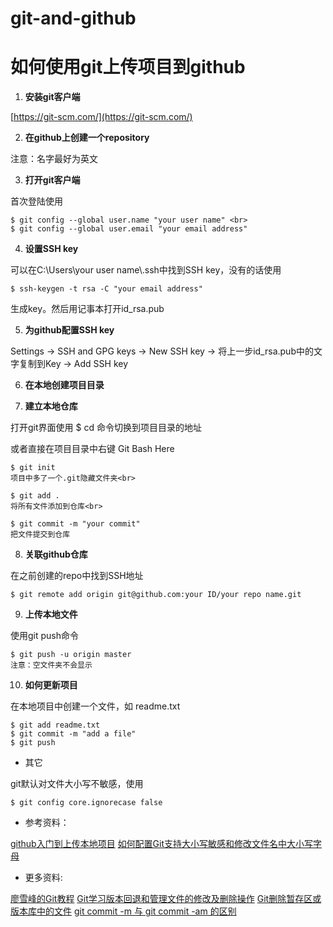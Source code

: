 # git-and-github
如何使用git上传项目到github
=

1. **安装git客户端**

[https://git-scm.com/](https://git-scm.com/)
  
2. **在github上创建一个repository**

注意：名字最好为英文

3. **打开git客户端**

首次登陆使用

    $ git config --global user.name "your user name" <br>
    $ git config --global user.email "your email address"
    
4. **设置SSH key**

可以在C:\Users\your user name\\.ssh中找到SSH key，没有的话使用

    $ ssh-keygen -t rsa -C "your email address"    
生成key。然后用记事本打开id_rsa.pub
    
5. **为github配置SSH key**

Settings -> SSH and GPG keys -> New SSH key -> 将上一步id_rsa.pub中的文字复制到Key -> Add SSH key

6. **在本地创建项目目录**

7. **建立本地仓库**

打开git界面使用 $ cd 命令切换到项目目录的地址

或者直接在项目目录中右键 Git Bash Here

    $ git init
    项目中多了一个.git隐藏文件夹<br>
    
    $ git add .
    将所有文件添加到仓库<br>
    
    $ git commit -m "your commit"
    把文件提交到仓库

8. **关联github仓库**

在之前创建的repo中找到SSH地址

    $ git remote add origin git@github.com:your ID/your repo name.git
    
9. **上传本地文件**

使用git push命令

    $ git push -u origin master
    注意：空文件夹不会显示
  
10. **如何更新项目**

在本地项目中创建一个文件，如 readme.txt

    $ git add readme.txt
    $ git commit -m "add a file"
    $ git push

- 其它

git默认对文件大小写不敏感，使用

    $ git config core.ignorecase false

- 参考资料：

[github入门到上传本地项目](http://blog.csdn.net/ch1451082329/article/details/52780175)
[如何配置Git支持大小写敏感和修改文件名中大小写字母](http://www.tuicool.com/articles/AnimaaE)


- 更多资料: 

[廖雪峰的Git教程](http://www.liaoxuefeng.com/wiki/0013739516305929606dd18361248578c67b8067c8c017b000)
[Git学习版本回退和管理文件的修改及删除操作](https://my.oschina.net/u/1471093/blog/353710)
[Git删除暂存区或版本库中的文件](http://www.tuicool.com/articles/BJfUn2B)
[git commit -m 与 git commit -am 的区别](https://segmentfault.com/q/1010000005900988)


